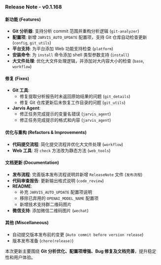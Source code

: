### Release Note - v0.1.168  

#### **新功能 (Features)**  
- **Git 分析器**: 支持分析 commit 范围并重构分析逻辑 (`git-analyzer`)  
- **配置项**: 新增 `JARVIS_AUTO_UPDATE` 配置项，支持 Git 仓库自动检查更新 (`config`, `git_utils`)  
- **平台支持**: 为平台添加 Web 功能支持检查 (`platform`)  
- **安装命令**: 为 `install` 命令添加 shell 类型参数支持 (`install`)  
- **大文件处理**: 优化大文件处理逻辑，并添加对大内容大小的检查 (`base`, `workflow`)  

#### **修复 (Fixes)**  
- **Git 工具**:  
  - 修复提取分析报告时未返回原始结果的问题 (`git_details`)  
  - 修复 Git 仓库更新后未恢复工作目录的问题 (`git_utils`)  
- **Jarvis Agent**:  
  - 修正任务完成提示的变量名错误 (`jarvis_agent`)  
  - 修正任务完成提示的格式和内容 (`jarvis_agent`)  

#### **优化与重构 (Refactors & Improvements)**  
- **代码提交流程**: 简化提交流程并优化大文件处理 (`workflow`)  
- **Web 工具**: 将 `check` 方法改为静态方法 (`web_tools`)  

#### **文档更新 (Documentation)**  
- **发布流程**: 完善版本发布流程说明并新增 `ReleaseNote` 文件 (`发布流程`)  
- **代码审查报告**: 更新输出格式说明 (`code_review`)  
- **README**:  
  - 补充 `JARVIS_AUTO_UPDATE` 配置项说明  
  - 移除已弃用的 `OPENAI_MODEL_NAME` 配置项  
  - 新增技术支持群二维码图片  
- **微信支持**: 添加微信二维码图片 (`wechat`)  

#### **其他 (Miscellaneous)**  
- 自动提交版本发布前的变更 (`Auto commit before version release`)  
- 版本发布准备 (`chore(release)`)  

本次更新主要围绕 **Git 分析优化、配置项增强、Bug 修复及文档完善**，提升稳定性和用户体验。